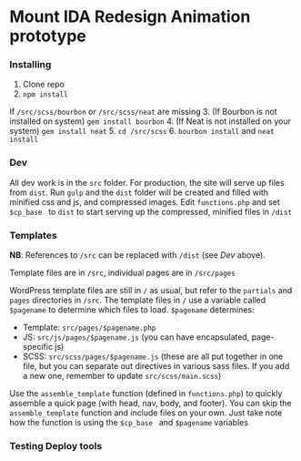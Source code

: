 # Mount IDA Redesign Animation prototype

### Installing

1. Clone repo
2. `npm install`

If `/src/scss/bourbon` or `/src/scss/neat` are missing
3. (If Bourbon is not installed on system) `gem install bourbon`
4. (If Neat is not installed on your system) `gem install neat`
5. `cd /src/scss`
6. `bourbon install` and `neat install`

### Dev

All dev work is in the `src` folder. For production, the site will serve up files from `dist`.
Run `gulp` and the `dist` folder will be created and filled with minified css and js, and compressed images.
Edit `functions.php` and set `$cp_base ` to `dist` to start serving up the compressed, minified files in `/dist`

### Templates

__NB__: References to `/src` can be replaced with `/dist` (see _Dev_ above).

Template files are in `/src`, individual pages are in `/src/pages`

WordPress template files are still in `/` as usual, but refer to the `partials` and `pages` directories in `/src`. The template files in `/` use a variable called `$pagename` to determine which files to load. `$pagename` determines:
  - Template: `src/pages/$pagename.php`
  - JS: `src/js/pages/$pagename.js` (you can have encapsulated, page-specific js)
  - SCSS: `src/scss/pages/$pagename.js` (these are all put together in one file, but you can separate out directives in various sass files. If you add a new one, remember to update `src/scss/main.scss`)

Use the `assemble_template` function (defined in `functions.php`) to quickly assemble a quick page (with head, nav, body, and footer).
You can skip the `assemble_template` function and include files on your own. Just take note how the function is using the `$cp_base ` and `$pagename` variables

### Testing Deploy tools
